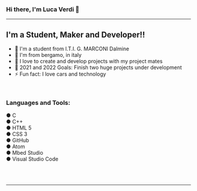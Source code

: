 ### Hi there, I'm Luca Verdi 👋 

---

## I'm a Student, Maker and Developer!!

- 🔭 I'm a student from I.T.I. G. MARCONI Dalmine
- 🌱 I'm from bergamo, in italy
- 👯 I love to create and develop projects with my project mates
- 🥅 2021 and 2022 Goals: Finish two huge projects under development 
- ⚡ Fun fact: I love cars and technology


<br />

### Languages and Tools:

● C <br />
● C++ <br />
● HTML 5 <br />
● CSS 3 <br />
● GitHub <br />
● Atom <br />
● Mbed Studio <br />
● Visual Studio Code 


<br />
<br />

---

